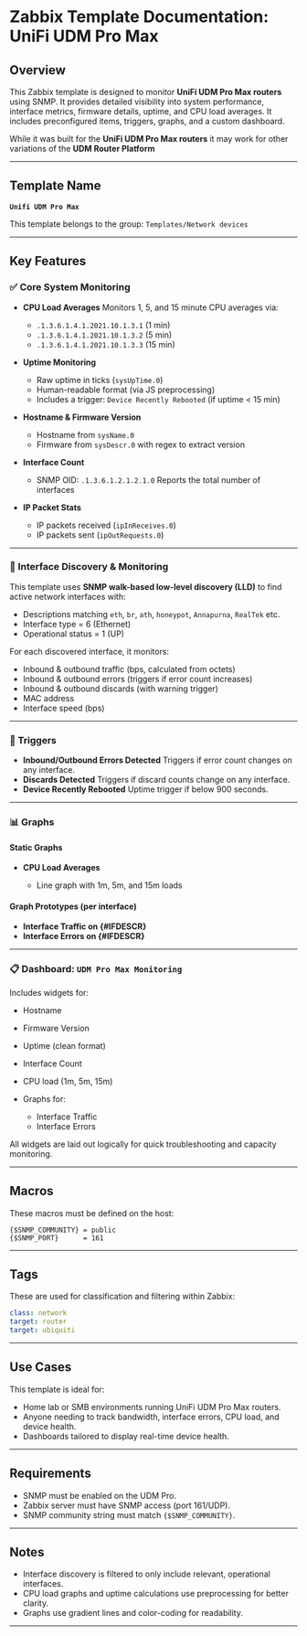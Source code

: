 # Zabbix Template Documentation: UniFi UDM Pro Max

## Overview

This Zabbix template is designed to monitor **UniFi UDM Pro Max routers** using SNMP. It provides detailed visibility into system performance, interface metrics, firmware details, uptime, and CPU load averages. It includes preconfigured items, triggers, graphs, and a custom dashboard.

While it was built for the **UniFi UDM Pro Max routers** it may work for other variations of the **UDM Router Platform**

---

## Template Name

**`Unifi UDM Pro Max`**

This template belongs to the group:
`Templates/Network devices`

---

## Key Features

### ✅ Core System Monitoring

* **CPU Load Averages**
  Monitors 1, 5, and 15 minute CPU averages via:

  * `.1.3.6.1.4.1.2021.10.1.3.1` (1 min)
  * `.1.3.6.1.4.1.2021.10.1.3.2` (5 min)
  * `.1.3.6.1.4.1.2021.10.1.3.3` (15 min)

* **Uptime Monitoring**

  * Raw uptime in ticks (`sysUpTime.0`)
  * Human-readable format (via JS preprocessing)
  * Includes a trigger: `Device Recently Rebooted` (if uptime < 15 min)

* **Hostname & Firmware Version**

  * Hostname from `sysName.0`
  * Firmware from `sysDescr.0` with regex to extract version

* **Interface Count**

  * SNMP OID: `.1.3.6.1.2.1.2.1.0`
    Reports the total number of interfaces

* **IP Packet Stats**

  * IP packets received (`ipInReceives.0`)
  * IP packets sent (`ipOutRequests.0`)

---

### 🔎 Interface Discovery & Monitoring

This template uses **SNMP walk-based low-level discovery (LLD)** to find active network interfaces with:

* Descriptions matching `eth`, `br`, `ath`, `honeypot`, `Annapurna`, `RealTek` etc.
* Interface type = 6 (Ethernet)
* Operational status = 1 (UP)

For each discovered interface, it monitors:

* Inbound & outbound traffic (bps, calculated from octets)
* Inbound & outbound errors (triggers if error count increases)
* Inbound & outbound discards (with warning trigger)
* MAC address
* Interface speed (bps)

---

### 🚨 Triggers

* **Inbound/Outbound Errors Detected**
  Triggers if error count changes on any interface.
* **Discards Detected**
  Triggers if discard counts change on any interface.
* **Device Recently Rebooted**
  Uptime trigger if below 900 seconds.

---

### 📊 Graphs

#### Static Graphs

* **CPU Load Averages**

  * Line graph with 1m, 5m, and 15m loads

#### Graph Prototypes (per interface)

* **Interface Traffic on {#IFDESCR}**
* **Interface Errors on {#IFDESCR}**

---

### 📋 Dashboard: `UDM Pro Max Monitoring`

Includes widgets for:

* Hostname
* Firmware Version
* Uptime (clean format)
* Interface Count
* CPU load (1m, 5m, 15m)
* Graphs for:

  * Interface Traffic
  * Interface Errors

All widgets are laid out logically for quick troubleshooting and capacity monitoring.

---

## Macros

These macros must be defined on the host:

```text
{$SNMP_COMMUNITY} = public
{$SNMP_PORT}      = 161
```

---

## Tags

These are used for classification and filtering within Zabbix:

```yaml
class: network
target: router
target: ubiquiti
```

---

## Use Cases

This template is ideal for:

* Home lab or SMB environments running UniFi UDM Pro Max routers.
* Anyone needing to track bandwidth, interface errors, CPU load, and device health.
* Dashboards tailored to display real-time device health.

---

## Requirements

* SNMP must be enabled on the UDM Pro.
* Zabbix server must have SNMP access (port 161/UDP).
* SNMP community string must match `{$SNMP_COMMUNITY}`.

---

## Notes

* Interface discovery is filtered to only include relevant, operational interfaces.
* CPU load graphs and uptime calculations use preprocessing for better clarity.
* Graphs use gradient lines and color-coding for readability.

---